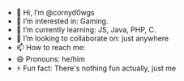 - 👋 Hi, I’m @cornyd0wgs
- 👀 I’m interested in: Gaming.
- 🌱 I’m currently learning: JS, Java, PHP, C.
- 💞️ I’m looking to collaborate on: just anywhere
- 📫 How to reach me:
- 😄 Pronouns: he/him
- ⚡ Fun fact: There's nothing fun actually, just me

<!---
cornyd0wgs/cornyd0wgs is a ✨ special ✨ repository because its `README.md` (this file) appears on your GitHub profile.
You can click the Preview link to take a look at your changes.
--->
